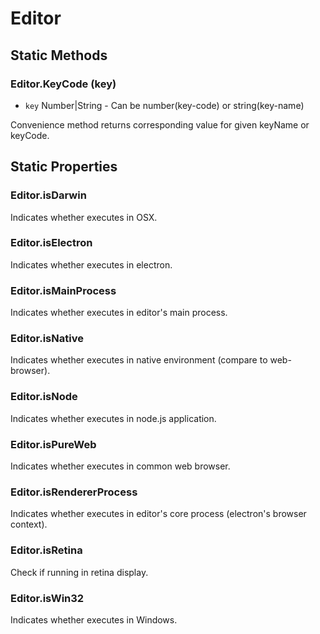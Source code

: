 # Editor

## Static Methods

### Editor.KeyCode (key)

 - `key` Number|String - Can be number(key-code) or string(key-name)

Convenience method returns corresponding value for given keyName or keyCode.

## Static Properties

### Editor.isDarwin

Indicates whether executes in OSX.

### Editor.isElectron

Indicates whether executes in electron.

### Editor.isMainProcess

Indicates whether executes in editor's main process.

### Editor.isNative

Indicates whether executes in native environment (compare to web-browser).

### Editor.isNode

Indicates whether executes in node.js application.

### Editor.isPureWeb

Indicates whether executes in common web browser.

### Editor.isRendererProcess

Indicates whether executes in editor's core process (electron's browser context).

### Editor.isRetina

Check if running in retina display.

### Editor.isWin32

Indicates whether executes in Windows.
